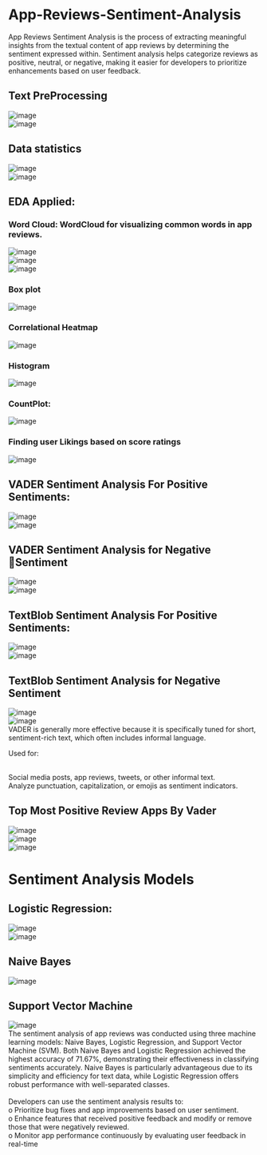 # App-Reviews-Sentiment-Analysis
App Reviews Sentiment Analysis is the process of extracting meaningful insights from the textual content of app reviews by determining the sentiment expressed within. Sentiment analysis helps categorize reviews as positive, neutral, or negative, making it easier for developers to prioritize enhancements based on user feedback. 
## Text PreProcessing
![image](https://github.com/user-attachments/assets/00aad3d8-f144-47ff-ad2a-506064c1a52e)<br>
![image](https://github.com/user-attachments/assets/365c6b3a-7154-49b3-8336-63b9b690ade2)<br>
## Data statistics
![image](https://github.com/user-attachments/assets/bc65c45b-7741-4e5b-abe1-f85fe952fb24)<br>
![image](https://github.com/user-attachments/assets/e0666a65-f5bd-42c4-9755-e8b2de8e99ad)<br>
## EDA Applied:
### Word Cloud: WordCloud for visualizing common words in app reviews.<br>
![image](https://github.com/user-attachments/assets/96bc919d-5d47-437f-9bc0-647bfd67ce76)<br>
![image](https://github.com/user-attachments/assets/93e30e4c-bf87-4dc1-bcc4-350596357730)<br>
![image](https://github.com/user-attachments/assets/8c53107c-75e8-42d8-90ab-0c32283ab7d8)<br>
### Box plot<br>
![image](https://github.com/user-attachments/assets/337550dd-9e36-4f76-8708-1749073adc7e)<br>
### Correlational Heatmap<br>
![image](https://github.com/user-attachments/assets/fe4dea63-01ce-4af2-948a-8dc0dc04301f)<br>
### Histogram <br>
![image](https://github.com/user-attachments/assets/9ec7aba9-31b5-4d84-80bc-7f5551c3d781)<br>
### CountPlot: <br>
![image](https://github.com/user-attachments/assets/b596a19e-74c1-4247-8950-2d7f53482f37)<br>
### Finding user Likings based on score ratings<br>
![image](https://github.com/user-attachments/assets/4e086e43-d012-4aa8-af4a-fe1d3ba8df93)<br>
## VADER Sentiment Analysis For Positive Sentiments:<br>
![image](https://github.com/user-attachments/assets/d3f89e3b-d17d-41d1-a31e-3b1b531b94b3)<br>
![image](https://github.com/user-attachments/assets/898fc88d-08f4-454a-8811-ccd04233a9fa)<br>
## VADER Sentiment Analysis for Negative Sentiment<br>
![image](https://github.com/user-attachments/assets/9f982124-4894-4571-896b-0f9b1e81447b)<br>
![image](https://github.com/user-attachments/assets/7b96b34e-6f6b-4ab8-b91f-bf2a9554ef20)<br>
## TextBlob Sentiment Analysis For Positive Sentiments: <br>
![image](https://github.com/user-attachments/assets/42b07faf-a59e-43e1-bb94-5ec25c1afb74)<br>
![image](https://github.com/user-attachments/assets/00103690-17c2-4594-b130-faa117d9efa1)<br>
## TextBlob Sentiment Analysis for Negative Sentiment<br>
![image](https://github.com/user-attachments/assets/5fef0287-3634-4a08-854e-67fc1a79c152)<br>
![image](https://github.com/user-attachments/assets/020bfb22-4fc6-4778-9890-7ea2f8c7df44)<br>
VADER is generally more effective because it is specifically tuned for short, sentiment-rich text, which often includes informal language.<br>

Used for:<br><br>

Social media posts, app reviews, tweets, or other informal text.<br>
Analyze punctuation, capitalization, or emojis as sentiment indicators.
<br>
## Top Most Positive Review Apps By Vader<br>
![image](https://github.com/user-attachments/assets/329db6c6-ce59-4503-bb2b-e647fc8ffb13)<br>
![image](https://github.com/user-attachments/assets/1499b1a1-703b-4226-a9b3-522296596724)<br>
![image](https://github.com/user-attachments/assets/4ccd3ed3-6fd7-4eb7-98c1-250e0d6c821c)<br>
# Sentiment Analysis Models<br>
## Logistic Regression:
![image](https://github.com/user-attachments/assets/ba01f3e6-77b8-413f-8cf2-d07052f1732d)<br>
![image](https://github.com/user-attachments/assets/a6b1beb7-257d-4eb7-987e-9d3629395115)<br>
## Naive Bayes
![image](https://github.com/user-attachments/assets/88dc9377-fe35-4f49-a0dd-7a307e51086b)<br>
## Support Vector Machine
![image](https://github.com/user-attachments/assets/c6f75218-86aa-4684-a746-e31a158c670c)<br>
The sentiment analysis of app reviews was conducted using three machine learning models: Naive Bayes, Logistic Regression, and Support Vector Machine (SVM). Both Naive Bayes and Logistic Regression achieved the highest accuracy of 71.67%, demonstrating their effectiveness in classifying sentiments accurately.
Naive Bayes is particularly advantageous due to its simplicity and efficiency for text data, while Logistic Regression offers robust performance with well-separated classes. <br>
<br>
Developers can use the sentiment analysis results to:<br>
o	Prioritize bug fixes and app improvements based on user sentiment.<br>
o	Enhance features that received positive feedback and modify or remove those that were negatively reviewed.<br>
o	Monitor app performance continuously by evaluating user feedback in real-time<br>













